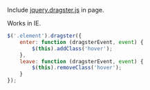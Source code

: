 Include [jquery.dragster.js](https://rawgithub.com/catmanjan/jquery-dragster/master/jquery.dragster.js) in page.

Works in IE.

```javascript
$('.element').dragster({
	enter: function (dragsterEvent, event) {
		$(this).addClass('hover');
	},
	leave: function (dragsterEvent, event) {
		$(this).removeClass('hover');
	}
});
```